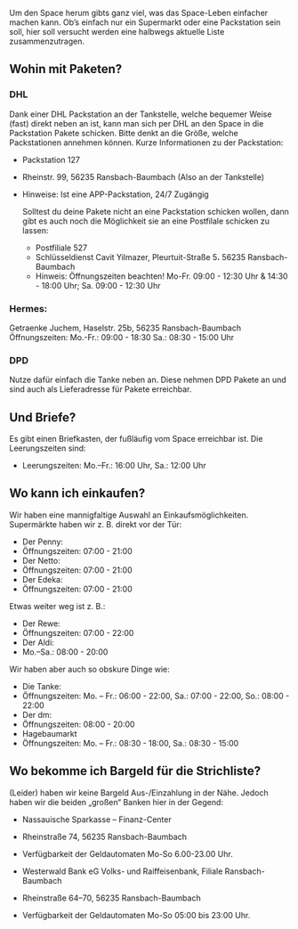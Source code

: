Um den Space herum gibts ganz viel, was das Space-Leben einfacher machen kann. Ob’s einfach nur ein Supermarkt oder eine Packstation sein soll, hier soll versucht werden eine halbwegs aktuelle Liste zusammenzutragen.

## Wohin mit Paketen?
### DHL
Dank einer DHL Packstation an der Tankstelle, welche bequemer Weise (fast) direkt neben an ist, kann man sich per DHL an den Space in die Packstation Pakete schicken. Bitte denkt an die Größe, welche Packstationen annehmen können. Kurze Informationen zu der Packstation:
- Packstation 127
- Rheinstr. 99, 56235 Ransbach-Baumbach  (Also an der Tankstelle)
- Hinweise: Ist eine APP-Packstation, 24/7 Zugängig

  Solltest du deine Pakete nicht an eine Packstation schicken wollen, dann gibt es auch noch die Möglichkeit sie an eine Postfilale schicken zu lassen:
  - Postfiliale 527
  - Schlüsseldienst Cavit Yilmazer, Pleurtuit-Straße 5، 56235 Ransbach-Baumbach
  - Hinweis: Öffnungszeiten beachten! Mo-Fr. 09:00 - 12:30 Uhr & 14:30 - 18:00 Uhr; Sa. 09:00 - 12:30 Uhr
  
 ### Hermes:
Getraenke Juchem, Haselstr. 25b, 56235 Ransbach-Baumbach
Öffnungszeiten: Mo.-Fr.: 09:00 - 18:30 Sa.: 08:30 - 15:00 Uhr

### DPD
Nutze dafür einfach die Tanke neben an. Diese nehmen DPD Pakete an und sind auch als Lieferadresse für Pakete erreichbar.

## Und Briefe?
Es gibt einen Briefkasten, der fußläufig vom Space erreichbar ist. Die Leerungszeiten sind:
- Leerungszeiten: Mo.–Fr.: 16:00 Uhr, Sa.: 12:00 Uhr 

## Wo kann ich einkaufen?
Wir haben eine mannigfaltige Auswahl an Einkaufsmöglichkeiten. Supermärkte haben wir z. B. direkt vor der Tür:
- Der Penny:
 - Öffnungszeiten: 07:00 - 21:00 
- Der Netto:
 - Öffnungszeiten: 07:00 - 21:00 
- Der Edeka:
 - Öffnungszeiten: 07:00 - 21:00

Etwas weiter weg ist z. B.:
- Der Rewe:
 - Öffnungszeiten: 07:00 - 22:00
- Der Aldi:
 - Mo.–Sa.: 08:00 - 20:00 

Wir haben aber auch so obskure Dinge wie:
- Die Tanke: 
 - Öffnungszeiten: Mo. – Fr.: 06:00 - 22:00, Sa.: 07:00 - 22:00, So.: 08:00 - 22:00  
- Der dm:
 - Öffnungszeiten: 08:00 - 20:00 
-  Hagebaumarkt 
 - Öffnungszeiten: Mo. – Fr.: 08:30 - 18:00, Sa.: 08:30 - 15:00 

## Wo bekomme ich Bargeld für die Strichliste?
(Leider) haben wir keine Bargeld Aus-/Einzahlung in der Nähe. Jedoch haben wir die beiden „großen“ Banken hier in der Gegend:
-  Nassauische Sparkasse – Finanz-Center 
 - Rheinstraße 74, 56235 Ransbach-Baumbach
 - Verfügbarkeit der Geldautomaten Mo-So 6.00-23.00 Uhr.
   
-  Westerwald Bank eG Volks- und Raiffeisenbank, Filiale Ransbach-Baumbach 
 - Rheinstraße 64–70, 56235 Ransbach-Baumbach
 - Verfügbarkeit der Geldautomaten Mo-So  05:00 bis 23:00 Uhr.
